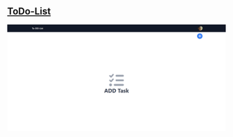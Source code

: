   <h2><a target="__blank" href="https://todo-list113.netlify.app/">ToDo-List</a></h2>
 <p>


<img src="./ss.png">